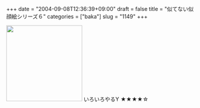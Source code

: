 +++
date = "2004-09-08T12:36:39+09:00"
draft = false
title = "似てない似顔絵シリーズ６"
categories = ["baka"]
slug = "1149"
+++

<img src="http://ieiriblog.jugem.jp/?image=4021" width="200" height="200" alt="" class="pict" />
いろいろやるY
★★★★☆

